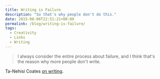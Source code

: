 ```yaml
---
title: Writing is Failure
description: "So that's why people don't do this."
date: 2015-08-06T22:51:21+00:00
permalink: /blog/writing-is-failure/
tags:
  - Creativity
  - Links
  - Writing
---
```


> I always consider the entire process about failure, and I think that's the reason why more people don't write.

Ta-Nehisi Coates [on writing](https://www.facebook.com/TheAtlantic/videos/10153577188343487/).
